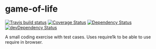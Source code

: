 # game-of-life
[![Travis build status](https://travis-ci.org/markoniemi/game-of-life.svg?branch=master)](https://travis-ci.org/markoniemi/game-of-life)
[![Coverage Status](https://img.shields.io/coveralls/markoniemi/game-of-life/master.svg)](https://coveralls.io/r/markoniemi/game-of-life?branch=master)
[![Dependency Status](https://david-dm.org/markoniemi/game-of-life.svg)](https://david-dm.org/markoniemi/game-of-life)
[![devDependency Status](https://david-dm.org/markoniemi/game-of-life/dev-status.svg)](https://david-dm.org/markoniemi/game-of-life#info=devDependencies)



A small coding exercise with test cases. Uses require1k to be able to use require in browser. 

